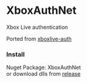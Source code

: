 # XboxAuthNet
Xbox Live authentication

Ported from [xboxlive-auth](https://github.com/XboxReplay/xboxlive-auth)


### Install
Nuget Package: XboxAuthNet  
or download dlls from [release](https://github.com/AlphaBs/XboxAuthNet/releases)


